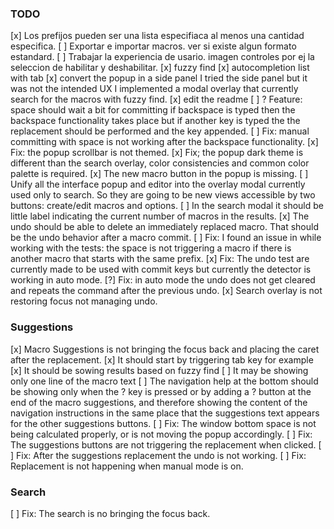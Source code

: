 ### TODO

[x] Los prefijos pueden ser una lista especifiaca al menos una cantidad especifica.
[ ] Exportar e importar macros. ver si existe algun formato estandard.
[ ] Trabajar la experiencia de usario. imagen controles
    por ej la seleccion de habilitar y deshabilitar.
[x] fuzzy find
[x] autocompletion list with tab
[x] convert the popup in a side panel
    I tried the side panel but it was not the intended UX
    I implemented a modal overlay that currently search for the macros with fuzzy find.
[x] edit the readme
[ ] ? Feature: space should wait a bit for committing if backspace is typed then the backspace functionality takes place but if another key is typed the the replacement should be performed and the key appended.
[ ] Fix: manual committing with space is not working after the backspace functionality.
[x] Fix: the popup scrollbar is not themed.
[x] Fix; the popup dark theme is different than the search overlay, color consistencies and common color palette is required.
[x] The new macro button in the popup is missing.
[ ] Unify all the interface popup and editor into the overlay modal currently used only to search. So they are going to be new views accessible by two buttons: create/edit macros and options.
[ ] In the search modal it should be little label indicating the current number of macros in the results.
[x] The undo should be able to delete an immediately replaced macro. That should be the undo behavior after a macro commit.
[ ] Fix: I found an issue in while working with the tests: the space is not triggering a macro if there is another macro that starts with the same prefix.
[x] Fix: The undo test are currently made to be used with commit keys but currently the detector is working in auto mode.
[?] Fix: in auto mode the undo does not get cleared and repeats the command after the previous undo.
[x] Search overlay is not restoring focus not managing undo.



### Suggestions

[x] Macro Suggestions is not bringing the focus back and placing the caret after the replacement.
[x] It should start by triggering tab key for example
[x] It should be sowing results based on fuzzy find
[ ] It may be showing only one line of the macro text
[ ] The navigation help at the bottom should be showing only when the ? key is pressed or by adding a ? button at the end of the macro suggestions, and therefore showing the content of the navigation instructions in the same place that the suggestions text appears for the other suggestions buttons.
[ ] Fix: The window bottom space is not being calculated properly, or is not moving the popup accordingly.
[ ] Fix: The suggestions buttons are not triggering the replacement when clicked.
[ ] Fix: After the suggestions replacement the undo is not working.
[ ] Fix: Replacement is not happening when manual mode is on.


### Search

[ ] Fix: The search is no bringing the focus back.

